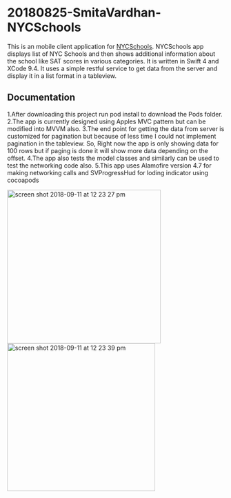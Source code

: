 # 20180825-SmitaVardhan-NYCSchools


This is an mobile client application for [NYCSchools](https://data.cityofnewyork.us/Education/DOE-High-School-Directory-2017/s3k6-pzi2). NYCSchools app displays list of NYC Schools and then shows additional information about the school like SAT scores in various categories. It is written in Swift 4 and XCode 9.4. It uses a simple restful service to get data from the server and display it in a list format in a tableview.



## Documentation
1.After downloading this project run pod install to download the Pods folder.
2.The app is currently designed using Apples MVC pattern but can be modified into MVVM also.
3.The end point for getting the data from server is customized for pagination but because of less time I could not implement pagination in the tableview. So, Right now the app is only showing data for 100 rows but if paging is done it will show more data depending on the offset.
4.The app also tests the model classes and similarly can be used to test the networking code also.
5.This app uses Alamofire version 4.7 for making networking calls and SVProgressHud for loding indicator using cocoapods 

<img width="356" alt="screen shot 2018-09-11 at 12 23 27 pm" src="https://user-images.githubusercontent.com/1837575/45382788-2d1ba400-b5be-11e8-8fa7-12d77645dea0.png">
<img width="343" alt="screen shot 2018-09-11 at 12 23 39 pm" src="https://user-images.githubusercontent.com/1837575/45382789-2d1ba400-b5be-11e8-9dea-389269280694.png">
